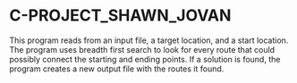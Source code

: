# C-PROJECT_SHAWN_JOVAN

This program reads from an input file, a target location, and a start location. The program uses breadth first search to look for every route that could possibly connect the starting and ending points. If a solution is found, the program creates a new output file with the routes it found.
